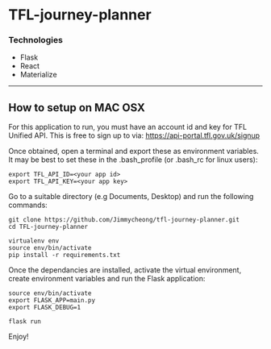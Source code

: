 # TFL-journey-planner

### Technologies

- Flask
- React
- Materialize

---
## How to setup on MAC OSX

For this application to run, you must have an account id and key for TFL Unified API. This is free to sign up to via:
https://api-portal.tfl.gov.uk/signup

Once obtained, open a terminal and export these as environment variables. It may be best to set these in the .bash_profile (or .bash_rc for linux users):

```
export TFL_API_ID=<your app id>
export TFL_API_KEY=<your app key>
```

Go to a suitable directory (e.g Documents, Desktop) and run the following commands:

```
git clone https://github.com/Jimmycheong/tfl-journey-planner.git
cd TFL-journey-planner

virtualenv env
source env/bin/activate
pip install -r requirements.txt
```

Once the dependancies are installed, activate the virtual environment, create environment variables and run the Flask application:
```
source env/bin/activate
export FLASK_APP=main.py
export FLASK_DEBUG=1

flask run

```

Enjoy!
